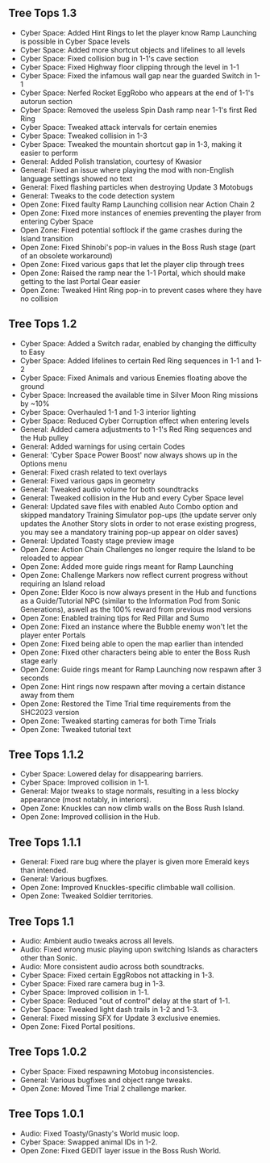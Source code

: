 ## Tree Tops 1.3
- Cyber Space: Added Hint Rings to let the player know Ramp Launching is possible in Cyber Space levels
- Cyber Space: Added more shortcut objects and lifelines to all levels
- Cyber Space: Fixed collision bug in 1-1's cave section
- Cyber Space: Fixed Highway floor clipping through the level in 1-1
- Cyber Space: Fixed the infamous wall gap near the guarded Switch in 1-1
- Cyber Space: Nerfed Rocket EggRobo who appears at the end of 1-1's autorun section
- Cyber Space: Removed the useless Spin Dash ramp near 1-1's first Red Ring
- Cyber Space: Tweaked attack intervals for certain enemies
- Cyber Space: Tweaked collision in 1-3
- Cyber Space: Tweaked the mountain shortcut gap in 1-3, making it easier to perform
- General: Added Polish translation, courtesy of Kwasior
- General: Fixed an issue where playing the mod with non-English language settings showed no text
- General: Fixed flashing particles when destroying Update 3 Motobugs
- General: Tweaks to the code detection system
- Open Zone: Fixed faulty Ramp Launching collision near Action Chain 2
- Open Zone: Fixed more instances of enemies preventing the player from entering Cyber Space
- Open Zone: Fixed potential softlock if the game crashes during the Island transition
- Open Zone: Fixed Shinobi's pop-in values in the Boss Rush stage (part of an obsolete workaround)
- Open Zone: Fixed various gaps that let the player clip through trees
- Open Zone: Raised the ramp near the 1-1 Portal, which should make getting to the last Portal Gear easier
- Open Zone: Tweaked Hint Ring pop-in to prevent cases where they have no collision

## Tree Tops 1.2
- Cyber Space: Added a Switch radar, enabled by changing the difficulty to Easy
- Cyber Space: Added lifelines to certain Red Ring sequences in 1-1 and 1-2
- Cyber Space: Fixed Animals and various Enemies floating above the ground
- Cyber Space: Increased the available time in Silver Moon Ring missions by ~10%
- Cyber Space: Overhauled 1-1 and 1-3 interior lighting
- Cyber Space: Reduced Cyber Corruption effect when entering levels
- General: Added camera adjustments to 1-1's Red Ring sequences and the Hub pulley
- General: Added warnings for using certain Codes
- General: 'Cyber Space Power Boost' now always shows up in the Options menu
- General: Fixed crash related to text overlays
- General: Fixed various gaps in geometry
- General: Tweaked audio volume for both soundtracks
- General: Tweaked collision in the Hub and every Cyber Space level
- General: Updated save files with enabled Auto Combo option and skipped mandatory Training Simulator pop-ups (the update server only updates the Another Story slots in order to not erase existing progress, you may see a mandatory training pop-up appear on older saves)
- General: Updated Toasty stage preview image
- Open Zone: Action Chain Challenges no longer require the Island to be reloaded to appear
- Open Zone: Added more guide rings meant for Ramp Launching
- Open Zone: Challenge Markers now reflect current progress without requiring an Island reload
- Open Zone: Elder Koco is now always present in the Hub and functions as a Guide/Tutorial NPC (similar to the Information Pod from Sonic Generations), aswell as the 100% reward from previous mod versions
- Open Zone: Enabled training tips for Red Pillar and Sumo
- Open Zone: Fixed an instance where the Bubble enemy won't let the player enter Portals
- Open Zone: Fixed being able to open the map earlier than intended
- Open Zone: Fixed other characters being able to enter the Boss Rush stage early
- Open Zone: Guide rings meant for Ramp Launching now respawn after 3 seconds
- Open Zone: Hint rings now respawn after moving a certain distance away from them
- Open Zone: Restored the Time Trial time requirements from the SHC2023 version
- Open Zone: Tweaked starting cameras for both Time Trials
- Open Zone: Tweaked tutorial text

## Tree Tops 1.1.2
- Cyber Space: Lowered delay for disappearing barriers.
- Cyber Space: Improved collision in 1-1.
- General: Major tweaks to stage normals, resulting in a less blocky appearance (most notably, in interiors).
- Open Zone: Knuckles can now climb walls on the Boss Rush Island.
- Open Zone: Improved collision in the Hub.

## Tree Tops 1.1.1
- General: Fixed rare bug where the player is given more Emerald keys than intended.
- General: Various bugfixes.
- Open Zone: Improved Knuckles-specific climbable wall collision.
- Open Zone: Tweaked Soldier territories.

## Tree Tops 1.1
- Audio: Ambient audio tweaks across all levels.
- Audio: Fixed wrong music playing upon switching Islands as characters other than Sonic.
- Audio: More consistent audio across both soundtracks.
- Cyber Space: Fixed certain EggRobos not attacking in 1-3.
- Cyber Space: Fixed rare camera bug in 1-3.
- Cyber Space: Improved collision in 1-1.
- Cyber Space: Reduced "out of control" delay at the start of 1-1.
- Cyber Space: Tweaked light dash trails in 1-2 and 1-3.
- General: Fixed missing SFX for Update 3 exclusive enemies.
- Open Zone: Fixed Portal positions.

## Tree Tops 1.0.2
- Cyber Space: Fixed respawning Motobug inconsistencies.
- General: Various bugfixes and object range tweaks.
- Open Zone: Moved Time Trial 2 challenge marker.

## Tree Tops 1.0.1
- Audio: Fixed Toasty/Gnasty's World music loop.
- Cyber Space: Swapped animal IDs in 1-2.
- Open Zone: Fixed GEDIT layer issue in the Boss Rush World.